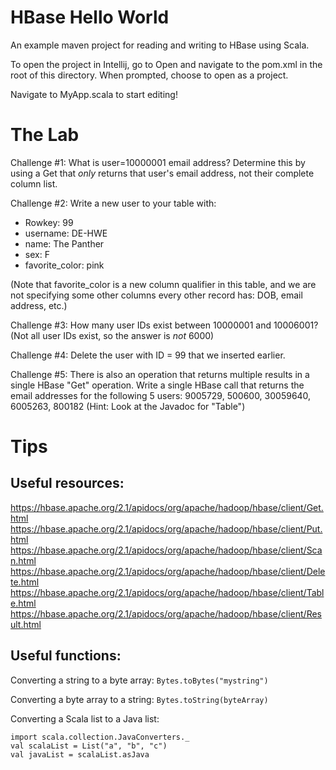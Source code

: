 # HBase Hello World

An example maven project for reading and writing to HBase using Scala.

To open the project in Intellij, go to Open and navigate to the pom.xml in the root of this directory. When prompted,
choose to open as a project. 

Navigate to MyApp.scala to start editing!

# The Lab

Challenge #1: What is user=10000001 email address? Determine this by using a Get that *only* returns that user's email 
address, not their complete column list.

Challenge #2: Write a new user to your table with:

 - Rowkey: 99
 - username: DE-HWE
 - name: The Panther
 - sex: F
 - favorite_color: pink

(Note that favorite_color is a new column qualifier in this table, and we are not specifying some other columns every 
other record has: DOB, email address, etc.)

Challenge #3: How many user IDs exist between 10000001 and 10006001? (Not all user IDs exist, so the answer is *not* 
6000)

Challenge #4: Delete the user with ID = 99 that we inserted earlier.

Challenge #5: There is also an operation that returns multiple results in a single HBase "Get" operation. Write a single
HBase call that returns the email addresses for the following 5 users: 9005729, 500600, 30059640, 6005263, 800182 (Hint: 
Look at the Javadoc for "Table")

# Tips

## Useful resources:

https://hbase.apache.org/2.1/apidocs/org/apache/hadoop/hbase/client/Get.html
https://hbase.apache.org/2.1/apidocs/org/apache/hadoop/hbase/client/Put.html
https://hbase.apache.org/2.1/apidocs/org/apache/hadoop/hbase/client/Scan.html
https://hbase.apache.org/2.1/apidocs/org/apache/hadoop/hbase/client/Delete.html
https://hbase.apache.org/2.1/apidocs/org/apache/hadoop/hbase/client/Table.html
https://hbase.apache.org/2.1/apidocs/org/apache/hadoop/hbase/client/Result.html

## Useful functions:

Converting a string to a byte array: `Bytes.toBytes("mystring")`

Converting a byte array to a string: `Bytes.toString(byteArray)`

Converting a Scala list to a Java list:
```
import scala.collection.JavaConverters._
val scalaList = List("a", "b", "c")
val javaList = scalaList.asJava
```
